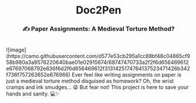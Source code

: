<h1 align="center"><b>Doc2Pen</b></h1>
<h3 align="center">✍️ Paper Assignments: A Medieval Torture Method?</h3>
<br>
![image](https://camo.githubusercontent.com/d577e53cb295a1cc88bf48c04865cf958b980a3a9576220640bae01e02915674/68747470733a2f2f6d656469612e67697068792e636f6d2f6d656469612f3131425174764137523471426b342f736f757263652e676966)
Ever feel like writing assignments on paper is just a medieval torture method disguised as homework? Oh, the wrist cramps and ink smudges... 😩 But fear not! This project is here to save your hands and sanity. 💻✨
